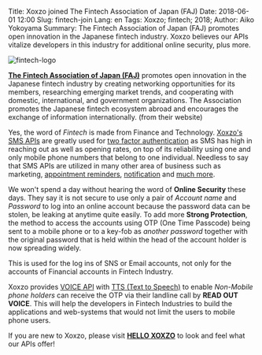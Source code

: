 Title: Xoxzo joined The Fintech Association of Japan (FAJ)
Date: 2018-06-01 12:00
Slug: fintech-join
Lang: en
Tags: Xoxzo; fintech; 2018;
Author: Aiko Yokoyama
Summary: The Fintech Association of Japan (FAJ) promotes open innovation in the Japanese fintech industry. Xoxzo believes our APIs vitalize developers in this industry for additional online security, plus more.

![fintech-logo](/images/client-logos/fintech-logo.png)

[**The Fintech Association of Japan (FAJ)**](https://fintechjapan.org/en/about) promotes open innovation in the Japanese fintech industry by creating networking opportunities for its members, researching emerging market trends, and cooperating with domestic, international, and government organizations. The Association promotes the Japanese fintech ecosystem abroad and encourages the exchange of information internationally. (from their website)

Yes, the word of *Fintech* is made from Finance and Technology. [Xoxzo's SMS APIs](https://www.xoxzo.com/en/about/sms-api/) are greatly used for [two factor authentication](https://www.xoxzo.com/en/about/use-cases/two-factor-authentication/) as SMS has high in reaching out as well as opening rates, on top of its reliability using one and only mobile phone numbers that belong to one individual. Needless to say that SMS APIs are utilized in many other area of business such as marketing, [appointment reminders](https://www.xoxzo.com/en/about/use-cases/appointment-reminder/), [notification](https://www.xoxzo.com/en/about/use-cases/customer-alert-and-notification/) and [much more](https://www.xoxzo.com/en/about/use-cases/). 

We won't spend a day without hearing the word of **Online Security** these days. They say it is not secure to use only a pair of *Account name* and *Password* to log into an online account because the password data can be stolen, be leaking at anytime quite easily. To add more **Strong Protection**, the method to access the accounts using OTP (One Time Passcode) being sent to a mobile phone or to a key-fob as *another password* together with the original password that is held within the head of the account holder is now spreading widely.

This is used for the log ins of SNS or Email accounts, not only for the accounts of Financial accounts in Fintech Industry.

Xoxzo provides [VOICE API](https://www.xoxzo.com/en/about/voice-api/) with [TTS (Text to Speech)](https://www.xoxzo.com/en/about/utilities-api/) to enable *Non-Mobile phone holders* can receive the OTP via their landline call by **READ OUT VOICE**. This will help the developers in Fintech Industries to build the applications and web-systems that would not limit the users to mobile phone users.

If you are new to Xoxzo, please visit [**HELLO XOXZO**](https://hello.xoxzo.com/en/) to look and feel what our APIs offer!
